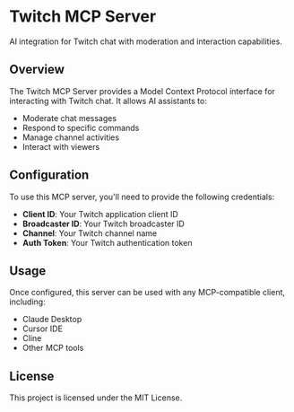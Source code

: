 # Twitch MCP Server

AI integration for Twitch chat with moderation and interaction capabilities.

## Overview

The Twitch MCP Server provides a Model Context Protocol interface for interacting with Twitch chat. It allows AI assistants to:

- Moderate chat messages
- Respond to specific commands
- Manage channel activities
- Interact with viewers

## Configuration

To use this MCP server, you'll need to provide the following credentials:

- **Client ID**: Your Twitch application client ID
- **Broadcaster ID**: Your Twitch broadcaster ID
- **Channel**: Your Twitch channel name
- **Auth Token**: Your Twitch authentication token

## Usage

Once configured, this server can be used with any MCP-compatible client, including:

- Claude Desktop
- Cursor IDE
- Cline
- Other MCP tools

## License

This project is licensed under the MIT License.